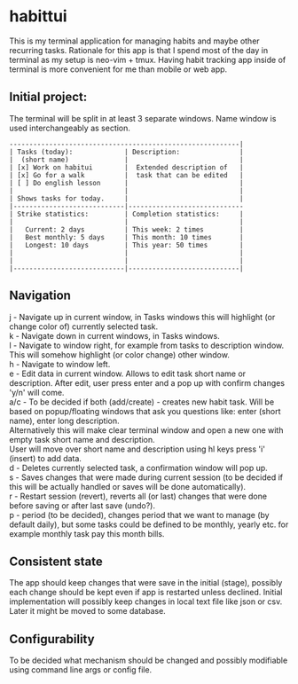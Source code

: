 # habittui
This is my terminal application for managing habits and maybe other recurring tasks.
Rationale for this app is that I spend most of the day in terminal as my setup is neo-vim + tmux. 
Having habit tracking app inside of terminal is more convenient for me than mobile or web app. 
## Initial project:
The terminal will be split in at least 3 separate windows. Name window is used interchangeably as section.
```
----------------------------------------------------------|
| Tasks (today):             | Description:               |
|  (short name)              |                            |
| [x] Work on habitui        |  Extended description of   |
| [x] Go for a walk          |  task that can be edited   |
| [ ] Do english lesson      |                            |
|                            |                            |
| Shows tasks for today.     |                            |
|----------------------------|-----------------------------
| Strike statistics:         | Completion statistics:     |
|                            |                            |
|   Current: 2 days          | This week: 2 times         |
|   Best monthly: 5 days     | This month: 10 times       |
|   Longest: 10 days         | This year: 50 times        |
|                            |                            |
|                            |                            |
|----------------------------|----------------------------|
```
## Navigation
j - Navigate up in current window, in Tasks windows this will highlight (or change color of) currently selected task. <br>
k - Navigate down in current windows, in Tasks windows. <br>
l - Navigate to window right, for example from tasks to description window. This will somehow highlight (or color change) other window.  <br>
h - Navigate to window left. <br>
e - Edit data in current window. Allows to edit task short name or description.
        After edit, user press enter and a pop up with confirm changes 'y/n' will come. <br>
a/c - To be decided if both (add/create) - creates new habit task. Will be based on popup/floating windows that ask you questions
      like: enter (short name), enter long description. <br>
      Alternatively this will make clear terminal window and open a new one with empty task short name and description. <br>
      User will move over short name and description using hl keys press 'i' (insert) to add data.  <br>
d - Deletes currently selected task, a confirmation window will pop up. <br>
s - Saves changes that were made during current session (to be decided if this will be actually handled or saves will be done
automatically). <br>
r - Restart session (revert), reverts all (or last) changes that were done before saving or after last save (undo?). <br>
p - period (to be decided), changes period that we want to manage (by default daily), but some tasks could be defined to be 
monthly, yearly etc. for example monthly task pay this month bills. <br>
## Consistent state 
The app should keep changes that were save in the initial (stage), possibly each change should be kept even if app is restarted
unless declined. Initial implementation will possibly keep changes in local text file like json or csv. Later it might be moved
to some database.
## Configurability
To be decided what mechanism should be changed and possibly modifiable using command line args or config file.

